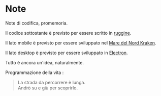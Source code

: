 # Note

Note di codifica, promemoria.

Il codice sottostante è previsto per essere scritto in [ruggine](https://www.rust-lang.org).

Il lato mobile è previsto per essere sviluppato nel [Mare del Nord Kraken](https://openkraken.com).

Il lato desktop è previsto per essere sviluppato in [Electron](https://www.electronjs.org).

Tutto è ancora un'idea, naturalmente.

Programmazione della vita :

> La strada da percorrere è lunga.  
> Andrò su e giù per scoprirlo.